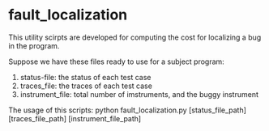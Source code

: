 # fault_localization

This utility scirpts are developed for computing the cost for localizing a bug in the program. 

Suppose we have these files ready to use for a subject program: 
1) status-file: the status of each test case
2) traces_file: the traces of each test case 
3) instrument_file: total number of imstruments,  and the buggy instrument


The usage of this scripts: 
python fault_localization.py [status_file_path] [traces_file_path] [instrument_file_path]
